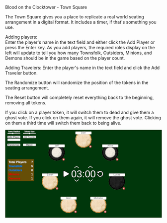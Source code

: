 Blood on the Clocktower - Town Square

The Town Square gives you a place to replicate a real world seating arrangement in a digital format. It includes a timer, if that's something you use.

Adding players:<br>
Enter the player's name in the text field and either click the Add Player or press the Enter key. As you add players, the required roles display on the left will update to tell you how many Townsfolk, Outsiders, Minions, and Demons should be in the game based on the player count.

Adding Travelers:
Enter the player's name in the text field and click the Add Traveler button.

The Randomize button will randomize the position of the tokens in the seating arrangement.

The Reset button will completely reset everything back to the beginning, removing all tokens.

If you click on a player token, it will switch them to dead and give them a ghost vote. If you click on them again, it will remove the ghost vote. Clicking on them a third time will switch them back to being alive.

![Town Square](/Preview.png?raw=true)
